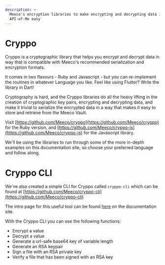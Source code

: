 ```yaml
---
description: >-
  Meeco's encryption libraries to make encrypting and decrypting data in the
  API-of-Me easy
---
```


# Cryppo

Cryppo is a cryptographic library that helps you encrypt and decrypt data in way that is compatible with Meeco's recommended serialization and encryption formats.

It comes in two flavours - Ruby and Javascript - but you can re-implement the routines in whatever Language you like. Feel like using Flutter? Write the library in Dart!

Cryptography is hard, and the Cryppo libraries do all the heavy lifting in the creation of cryptographic key pairs, encrypting and decrypting data, and make it trivial to serialize the encrypted data in a way that makes it easy to store and retrieve from the Meeco Vault.

Visit [https://github.com/Meeco/cryppo](https://github.com/Meeco/cryppo) for the Ruby version, and [https://github.com/Meeco/cryppo-js](https://github.com/Meeco/cryppo-js) for the Javascript library.

We'll be using the libraries to run through some of the more in-depth examples on this documentation site, so choose your preferred language and follow along.

# Cryppo CLI

We've also created a simple CLI for Cryppo called `cryppo-cli` which can be found at [https://github.com/Meeco/cryppo-cli](https://github.com/Meeco/cryppo-cli)

The intro page for this useful tool can be found [here](cryppo-cli.md) on the documentation site.

With the Cryppo CLI you can use the following functions:

* Encrypt a value
* Decrypt a value
* Generate a url-safe base64 key of variable length
* Generate an RSA keypair
* Sign a file with an RSA private key
* Verify a file that has been signed with an RSA key

